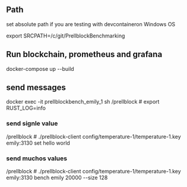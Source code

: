 
## Path 
set absolute path if you are testing with devcontaineron Windows OS

export SRCPATH=/c/git/PrellblockBenchmarking

## Run blockchain, prometheus and grafana
docker-compose up --build

## send messages

docker exec -it prellblockbench_emily_1 sh
/prellblock # export RUST_LOG=info

### send signle value
/prellblock #  ./prellblock-client config/temperature-1/temperature-1.key emily:3130 set hello world

### send muchos values
/prellblock #  ./prellblock-client config/temperature-1/temperature-1.key emily:3130 bench emily 20000 --size 128
